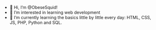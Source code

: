 - 👋 Hi, I’m @ObeseSquid!
- 👀 I’m interested in learning web development
- 🌱 I’m currently learning the basics little by little every day: HTML, CSS, JS, PHP, Python and SQL.
<!--- - 💞️ I’m looking to collaborate on ...
- 📫 How to reach me ... --->

<!---
ObeseSquid/ObeseSquid is a ✨ special ✨ repository because its `README.md` (this file) appears on your GitHub profile.
You can click the Preview link to take a look at your changes.
--->
